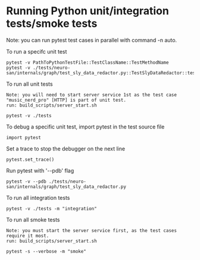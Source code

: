 # Running Python unit/integration tests/smoke tests

Note: you can run pytest test cases in parallel with command -n auto.

To run a specifc unit test

    pytest -v PathToPythonTestFile::TestClassName::TestMethodName
    pytest -v ./tests/neuro-san/internals/graph/test_sly_data_redactor.py::TestSlyDataRedactor::test_assumptions

To run all unit tests
    
    Note: you will need to start server service 1st as the test case "music_nerd_pro" [HTTP] is part of unit test.
    run: build_scripts/server_start.sh

    pytest -v ./tests

To debug a specific unit test, import pytest in the test source file

    import pytest

Set a trace to stop the debugger on the next line

    pytest.set_trace()

Run pytest with '--pdb' flag

    pytest -v --pdb ./tests/neuro-san/internals/graph/test_sly_data_redactor.py

To run all integration tests

    pytest -v ./tests -m "integration"

To run all smoke tests
    
    Note: you must start the server service first, as the test cases require it most.
    run: build_scripts/server_start.sh
    
    pytest -s --verbose -m "smoke"